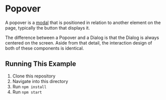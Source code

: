 # Popover

A popover is a [modal](https://en.wikipedia.org/wiki/Modal_window) that is positioned in relation
to another element on the page, typically the button that displays it.

The difference between a Popover and a Dialog is that the Dialog is always centered on the screen. Aside
from that detail, the interaction design of both of these components is identical.

## Running This Example

1. Clone this repository
2. Navigate into this directory
3. Run `npm install`
4. Run `npm start`
